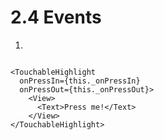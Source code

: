 # 2.4 Events

1. [<TouchableHighlight/>](https://facebook.github.io/react-native/docs/touchablehighlight.html)

```

<TouchableHighlight 
  onPressIn={this._onPressIn} 
  onPressOut={this._onPressOut}>
    <View>
      <Text>Press me!</Text>
    </View>
</TouchableHighlight>
```